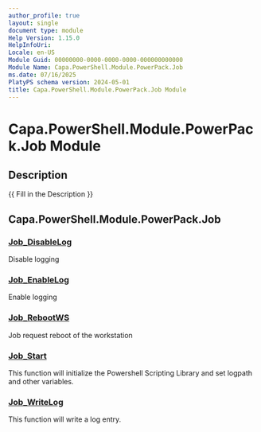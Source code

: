 ```yaml
---
author_profile: true
layout: single
document type: module
Help Version: 1.15.0
HelpInfoUri: 
Locale: en-US
Module Guid: 00000000-0000-0000-0000-000000000000
Module Name: Capa.PowerShell.Module.PowerPack.Job
ms.date: 07/16/2025
PlatyPS schema version: 2024-05-01
title: Capa.PowerShell.Module.PowerPack.Job Module
---
```


# Capa.PowerShell.Module.PowerPack.Job Module

## Description

{{ Fill in the Description }}

## Capa.PowerShell.Module.PowerPack.Job

### [Job_DisableLog](Job_DisableLog.md)

Disable logging

### [Job_EnableLog](Job_EnableLog.md)

Enable logging

### [Job_RebootWS](Job_RebootWS.md)

Job request reboot of the workstation

### [Job_Start](Job_Start.md)

This function will initialize the Powershell Scripting Library and set logpath and other variables.

### [Job_WriteLog](Job_WriteLog.md)

This function will write a log entry.

